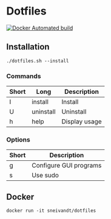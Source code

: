 # Dotfiles

[![Docker Automated build](https://img.shields.io/docker/automated/sneivandt/dotfiles.svg)](https://hub.docker.com/r/sneivandt/dotfiles/)

## Installation

```
./dotfiles.sh --install
```

### Commands

| Short | Long      | Description   |
| -     | -         | -             |
| I     | install   | Install       |
| U     | uninstall | Uninstall     |
| h     | help      | Display usage |

### Options

| Short | Description            |
| -     | -                      |
| g     | Configure GUI programs |
| s     | Use sudo               |

## Docker

```
docker run -it sneivandt/dotfiles
```
